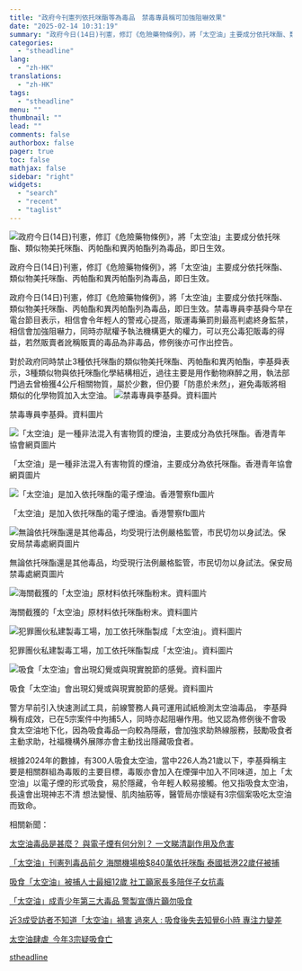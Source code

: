 ```yaml
---
title: "政府今刊憲列依托咪酯等為毒品　禁毒專員稱可加強阻嚇效果"
date: "2025-02-14 10:31:19"
summary: "政府今日(14日)刊憲，修訂《危險藥物條例》，將「太空油」主要成分依托咪酯、類似物美托咪酯、..."
categories:
  - "stheadline"
lang:
  - "zh-HK"
translations:
  - "zh-HK"
tags:
  - "stheadline"
menu: ""
thumbnail: ""
lead: ""
comments: false
authorbox: false
pager: true
toc: false
mathjax: false
sidebar: "right"
widgets:
  - "search"
  - "recent"
  - "taglist"
---
```


![政府今日(14日)刊憲，修訂《危險藥物條例》，將「太空油」主要成分依托咪酯、類似物美托咪酯、丙帕酯和異丙帕酯列為毒品，即日生效。](https://image.stheadline.com/f/680p0/0x0/100/none/abf5f645aca8f17092b9ba82265665b1/stheadline/inewsmedia/20250214/_2025021410272193842.jpg)

政府今日(14日)刊憲，修訂《危險藥物條例》，將「太空油」主要成分依托咪酯、類似物美托咪酯、丙帕酯和異丙帕酯列為毒品，即日生效。




政府今日(14日)刊憲，修訂《危險藥物條例》，將「太空油」主要成分依托咪酯、類似物美托咪酯、丙帕酯和異丙帕酯列為毒品，即日生效。禁毒專員李基舜今早在電台節目表示，相信會令年輕人的警戒心提高，販運毒藥罰則最高判處終身監禁，相信會加強阻嚇力，同時亦賦權予執法機構更大的權力，可以充公毒犯販毒的得益，若然販賣者訛稱販賣的毒品為非毒品，修例後亦可作出控告。

對於政府同時禁止3種依托咪酯的類似物美托咪酯、丙帕酯和異丙帕酯，李基舜表示，3種類似物與依托咪酯化學結構相近，過往主要是用作動物麻醉之用，執法部門過去曾檢獲4公斤相關物質，屬於少數，但仍要「防患於未然」，避免毒販將相類似的化學物質加入太空油。
 ![禁毒專員李基舜。資料圖片](https://image.hkhl.hk/f/1024p0/0x0/100/none/092da34496523c120e2ff441b04d58cb/2025-02/DC.jpg)


禁毒專員李基舜。資料圖片



 ![「太空油」是一種非法混入有害物質的煙油，主要成分為依托咪酯。香港青年協會網頁圖片](https://image.hkhl.hk/f/1024p0/0x0/100/none/94b4bc29effec45aee77eb26378a7dc5/2025-02/feature-1024x716.jpg)


「太空油」是一種非法混入有害物質的煙油，主要成分為依托咪酯。香港青年協會網頁圖片



 ![「太空油」是加入依托咪酯的電子煙油。香港警察fb圖片](https://image.hkhl.hk/f/1024p0/0x0/100/none/e73df4f2011f5d931401260a0857134b/2025-02/463750811_1001876541969659_6420375206744715566_n.jpg)


「太空油」是加入依托咪酯的電子煙油。香港警察fb圖片



 ![無論依托咪酯還是其他毒品，均受現行法例嚴格監管，市民切勿以身試法。保安局禁毒處網頁圖片](https://image.hkhl.hk/f/1024p0/0x0/100/none/52daf799fda195c31279781d18dbd740/2025-02/spaceoil_tc-1x.jpg)


無論依托咪酯還是其他毒品，均受現行法例嚴格監管，市民切勿以身試法。保安局禁毒處網頁圖片



 ![海關截獲的「太空油」原材料依托咪酯粉末。資料圖片](https://image.hkhl.hk/f/1024p0/0x0/100/none/60f82b7d411486a92b02ff109d2dbd26/2025-02/2_1.jpg)


海關截獲的「太空油」原材料依托咪酯粉末。資料圖片



 ![犯罪團伙私建製毒工場，加工依托咪酯製成「太空油」。資料圖片](https://image.hkhl.hk/f/1024p0/0x0/100/none/adfddfbcf454dc6693021f2faef44268/2025-02/KakaoTalk_20240722_151605896_03.jpg)


犯罪團伙私建製毒工場，加工依托咪酯製成「太空油」。資料圖片



 ![吸食「太空油」會出現幻覺或與現實脫節的感覺。資料圖片](https://image.hkhl.hk/f/1024p0/0x0/100/none/45b452871506bbddb5c86241adeca49d/2025-02/KakaoTalk_20241203_153418605_22.jpg)


吸食「太空油」會出現幻覺或與現實脫節的感覺。資料圖片




警方早前引入快速測試工具，前線警務人員可運用試紙檢測太空油毒品， 李基舜稱有成效，已在5宗案件中拘捕5人，同時亦起阻嚇作用。他又認為修例後不會吸食太空油地下化，因為吸食毒品一向較為隱蔽，會加強求助熱線服務，鼓勵吸食者主動求助，社福機構外展隊亦會主動找出隱藏吸食者。

根據2024年的數據，有300人吸食太空油，當中226人為21歲以下，李基舜稱主要是相關群組為毒販的主要目標，毒販亦會加入在煙彈中加入不同味道，加上「太空油」以電子煙的形式吸食，易於隱藏，令年輕人較易接觸。他又指吸食太空油，長遠會出現神志不清 想法變慢、肌肉抽筋等，醫管局亦懷疑有3宗個案吸吃太空油而致命。

相關新聞：

[太空油毒品是甚麼？ 與電子煙有何分別？ 一文睇清副作用及危害](https://www.stheadline.com/society/3424698/%E5%A4%AA%E7%A9%BA%E6%B2%B9%E6%AF%92%E5%93%81%E6%98%AF%E7%94%9A%E9%BA%BC-%E8%88%87%E9%9B%BB%E5%AD%90%E7%85%99%E6%9C%89%E4%BD%95%E5%88%86%E5%88%A5-%E4%B8%80%E6%96%87%E7%9D%87%E6%B8%85%E5%89%AF%E4%BD%9C%E7%94%A8%E5%8F%8A%E5%8D%B1%E5%AE%B3)

[「太空油」刊憲列毒品前夕 海關機場檢$840萬依托咪酯 泰國抵港22歲仔被捕](https://www.stheadline.com/breaking-news/3428579/%E5%A4%AA%E7%A9%BA%E6%B2%B9%E5%88%8A%E6%86%B2%E5%88%97%E6%AF%92%E5%93%81%E5%89%8D%E5%A4%95-%E6%B5%B7%E9%97%9C%E6%A9%9F%E5%A0%B4%E6%AA%A2840%E8%90%AC%E4%BE%9D%E6%89%98%E5%92%AA%E9%85%AF-%E6%B3%B0%E5%9C%8B%E6%8A%B5%E6%B8%AF22%E6%AD%B2%E4%BB%94%E8%A2%AB%E6%8D%95)

[吸食「太空油」被捕人士最細12歲 社工籲家長多陪伴子女抗毒](https://www.stheadline.com/edu-news/3411489/%E5%90%B8%E9%A3%9F%E5%A4%AA%E7%A9%BA%E6%B2%B9%E8%A2%AB%E6%8D%95%E4%BA%BA%E5%A3%AB%E6%9C%80%E7%B4%B012%E6%AD%B2-%E7%A4%BE%E5%B7%A5%E7%B1%B2%E5%AE%B6%E9%95%B7%E5%A4%9A%E9%99%AA%E4%BC%B4%E5%AD%90%E5%A5%B3%E6%8A%97%E6%AF%92?utm_source=sthwebshare&utm_medium=referral)

[「太空油」成青少年第三大毒品 警製宣傳片籲勿吸食](https://www.stheadline.com/breaking-news/3413583/%E5%A4%AA%E7%A9%BA%E6%B2%B9%E6%88%90%E9%9D%92%E5%B0%91%E5%B9%B4%E7%AC%AC%E4%B8%89%E5%A4%A7%E6%AF%92%E5%93%81-%E8%AD%A6%E8%A3%BD%E5%AE%A3%E5%82%B3%E7%89%87%E7%B1%B2%E5%8B%BF%E5%90%B8%E9%A3%9F?utm_source=sthwebshare&utm_medium=referral)

[近3成受訪者不知道「太空油」禍害 過來人 : 吸食後失去知覺6小時 專注力變差](https://www.stheadline.com/society/3423692/%E8%BF%913%E6%88%90%E5%8F%97%E8%A8%AA%E8%80%85%E4%B8%8D%E7%9F%A5%E9%81%93%E5%A4%AA%E7%A9%BA%E6%B2%B9%E7%A6%8D%E5%AE%B3-%E9%81%8E%E4%BE%86%E4%BA%BA-%E5%90%B8%E9%A3%9F%E5%BE%8C%E5%A4%B1%E5%8E%BB%E7%9F%A5%E8%A6%BA6%E5%B0%8F%E6%99%82-%E5%B0%88%E6%B3%A8%E5%8A%9B%E8%AE%8A%E5%B7%AE?utm_source=sthwebshare&utm_medium=referral)

[太空油肆虐 今年3宗疑吸食亡](https://www.stheadline.com/article/3397636/)

[stheadline](https://std.stheadline.com/realtime/article/2052710/即時-港聞-政府今刊憲列依托咪酯等為毒品-禁毒專員稱可加強阻嚇效果)
